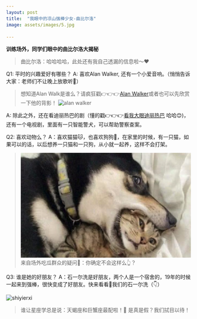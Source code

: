 ```yaml
---
layout: post
title:  "我眼中的凉山强棒少女-曲比尔洛"
image: assets/images/5.jpg

---
```



**训练场外，同学们眼中的曲比尔洛大揭秘** 

> 曲比尔洛：哈哈哈哈，此处还有我自己透漏的信息啦～❤️

Q1: 平时的兴趣爱好有哪些？
A: 喜欢Alan Walker, 还有一个小爱音响。（悄悄告诉大家：老师们不让晚上放歌听🤫）
> 想知道Alan Walk是谁么？请疯狂戳👉👉👉[Alan Walker](https://baike.baidu.com/item/%E8%89%BE%E5%85%B0%C2%B7%E6%B2%83%E5%85%8B/20490261?fromtitle=Alan%20Walker&fromid=19329305&fr=aladdin)或者也可以先欣赏一下他的背影！
![alan walker](../assets/images/8.png) 

A: 除此之外，还在看迪丽热巴的剧（懂的戳👉👉👉[看我大眼迪丽热巴](https://baike.baidu.com/item/%E8%BF%AA%E4%B8%BD%E7%83%AD%E5%B7%B4) 哈哈😊)，还有一个电视剧，里面有一只智能警犬，可以帮助警察查案。

Q2: 喜欢动物么？
A：喜欢猫猫🐱，也喜欢狗狗🐶，在家里的时候，有一只猫，如果可以的话，以后想养一只猫和一只狗，从小就一起养，这样不会打架。
> ![dajia](../assets/images/7.png) 
> 来自场外吃瓜群众的疑问🤔️：你确定不会这样么👆？
> 

Q3: 谁是她的好朋友？
A：石一尔洗是好朋友，两个人是一个宿舍的，19年的时候一起来到强棒，很快变成了好朋友。快来看看👀我们的石一尔洗（👇）

![shiyierxi](../assets/images/9.png) 
> 谁让星座学总是说：天蝎座和巨蟹座最配啦！🤩 是真是假？我们拭目以待！

